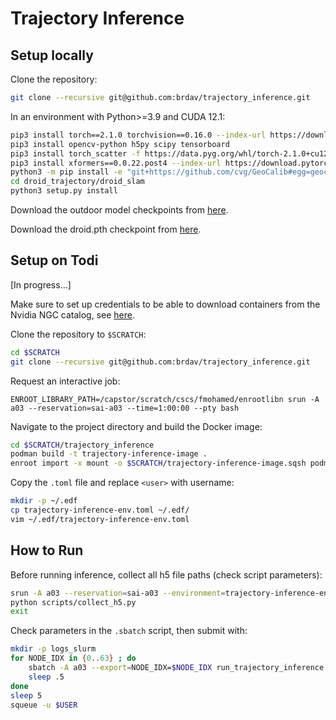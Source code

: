 # Trajectory Inference

## Setup locally

Clone the repository:
```bash
git clone --recursive git@github.com:brdav/trajectory_inference.git
```

In an environment with Python>=3.9 and CUDA 12.1:
```bash
pip3 install torch==2.1.0 torchvision==0.16.0 --index-url https://download.pytorch.org/whl/cu121
pip3 install opencv-python h5py scipy tensorboard
pip3 install torch_scatter -f https://data.pyg.org/whl/torch-2.1.0+cu121.html
pip3 install xformers==0.0.22.post4 --index-url https://download.pytorch.org/whl/cu121
python3 -m pip install -e "git+https://github.com/cvg/GeoCalib#egg=geocalib"
cd droid_trajectory/droid_slam
python3 setup.py install
```

Download the outdoor model checkpoints from [here](https://github.com/DepthAnything/Depth-Anything-V2/tree/main/metric_depth).

Download the droid.pth checkpoint from [here](https://github.com/princeton-vl/DROID-SLAM).


## Setup on Todi

[In progress...]

Make sure to set up credentials to be able to download containers from the Nvidia NGC catalog, see [here](https://confluence.cscs.ch/display/KB/LLM+Inference).

Clone the repository to `$SCRATCH`:
```bash
cd $SCRATCH
git clone --recursive git@github.com:brdav/trajectory_inference.git
```

Request an interactive job:
```
ENROOT_LIBRARY_PATH=/capstor/scratch/cscs/fmohamed/enrootlibn srun -A a03 --reservation=sai-a03 --time=1:00:00 --pty bash
```

Navigate to the project directory and build the Docker image:
```bash
cd $SCRATCH/trajectory_inference
podman build -t trajectory-inference-image .
enroot import -x mount -o $SCRATCH/trajectory-inference-image.sqsh podman://trajectory-inference-image
```

Copy the `.toml` file and replace `<user>` with username:
```bash
mkdir -p ~/.edf
cp trajectory-inference-env.toml ~/.edf/
vim ~/.edf/trajectory-inference-env.toml
```


## How to Run

Before running inference, collect all h5 file paths (check script parameters):
```bash
srun -A a03 --reservation=sai-a03 --environment=trajectory-inference-env --time=1:00:00 --pty bash
python scripts/collect_h5.py
exit
```

Check parameters in the `.sbatch` script, then submit with:

```bash
mkdir -p logs_slurm
for NODE_IDX in {0..63} ; do
    sbatch -A a03 --export=NODE_IDX=$NODE_IDX run_trajectory_inference.sbatch
    sleep .5
done
sleep 5
squeue -u $USER
```
